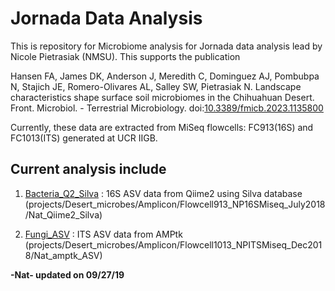 # Jornada Data Analysis

This is repository for Microbiome analysis for Jornada data analysis lead by Nicole Pietrasiak (NMSU). 
This supports the publication 

Hansen FA, James DK, Anderson J, Meredith C, Dominguez AJ, Pombubpa N, Stajich JE, Romero-Olivares AL, Salley SW, Pietrasiak N. Landscape characteristics shape surface soil microbiomes in the Chihuahuan Desert. Front. Microbiol. - Terrestrial Microbiology. doi:[10.3389/fmicb.2023.1135800](https://doi.org/10.3389/fmicb.2023.1135800)

Currently, these data are extracted from MiSeq flowcells: FC913(16S) and FC1013(ITS) generated at UCR IIGB.

## Current analysis include

1. [Bacteria_Q2_Silva](Bacteria_Q2_Silva/) : 16S ASV data from Qiime2 using Silva database (projects/Desert_microbes/Amplicon/Flowcell913_NP16SMiseq_July2018/Nat_Qiime2_Silva)

2. [Fungi_ASV](Fungi_ASV/) : ITS ASV data from AMPtk (projects/Desert_microbes/Amplicon/Flowcell1013_NPITSMiseq_Dec2018/Nat_amptk_ASV)

**-Nat- updated on 09/27/19**
